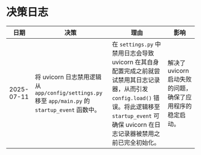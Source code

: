 # 决策日志

| 日期 | 决策 | 理由 | 影响 |
| --- | --- | --- | --- |
| 2025-07-11 | 将 uvicorn 日志禁用逻辑从 `app/config/settings.py` 移至 `app/main.py` 的 `startup_event` 函数中。 | 在 `settings.py` 中禁用日志会导致 uvicorn 在其自身配置完成之前就尝试禁用其日志记录器，从而引发 `config.load()` 错误。将此逻辑移至 `startup_event` 可确保 uvicorn 在日志记录器被禁用之前已完全初始化。 | 解决了 uvicorn 启动失败的问题，确保了应用程序的稳定启动。 |